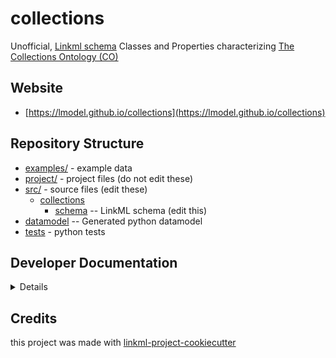 # collections

Unofficial, [Linkml schema](https://linkml.io) Classes and Properties characterizing [The Collections Ontology (CO)](https://github.com/collections-ontology/collections-ontology)

## Website

* [https://lmodel.github.io/collections](https://lmodel.github.io/collections)

## Repository Structure

* [examples/](examples/) - example data
* [project/](project/) - project files (do not edit these)
* [src/](src/) - source files (edit these)
    * [collections](src/collections)
        * [schema](src/collections/schema) -- LinkML schema (edit this)
* [datamodel](src/collections/datamodel) -- Generated python datamodel
* [tests](tests/) - python tests

## Developer Documentation

<details>
Use the `make` command to generate project artefacts:

- `make all`: make everything
- `make deploy`: deploys site

</details>

## Credits

this project was made with [linkml-project-cookiecutter](https://github.com/linkml/linkml-project-cookiecutter)
